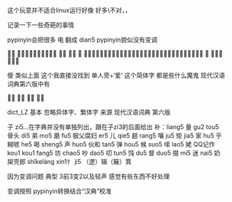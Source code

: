 这个玩意并不适合linux运行好像 好多\不对，，



记录一下一些奇葩的事情

pypinyin会把很多 电  翻成 dian5
pypinyin貌似没有变调

𫘤騃 现代汉语词典第六版为 𫘤，
但是 𫘤 甚至普通简体中文编码都没有，输入法都打不出来，输入法只能打出 騃 且此为繁体字

僾 类似上面 这个我直接没找到 单人旁+‘爱’ 这个简体字 都是些什么魔鬼 现代汉语词典第六版中有

𫉁薆 𫜨䶕 𫖔韛 同上

dict_LZ 基本 忽略异体字、繁体字  来源 现代汉语词典 第六版

子 zi5...在字典并没有单独列出，跟在子zi3的后面给出
补：liang5 量 gu2 tou5 骨头 di5 弟 mo5 磨 fu5 服父腐妇 er5 儿 qie5 趄 rang5 嚷 ju5 矩 jia5 家 hu5 乎糊唬
he5 喝 sheng5 声 huo5 伙和 tan5 弹 hou5 候 suo5 嗦 lao5 姥 QQ记作kou1 kou1 fang5 坊 chao5 吵 dao5 叨
tun5 饨 du5 督 duo5 掇 mi5 迷 nai5 奶 屎壳郎 shǐkelàng xin1忄 ji5 （逻）辑（簸）箕



因为变调问题 典型 3前3变2以及轻声 感觉有些东西不好处理

变调按照 pypinyin转换结合“汉典”校准